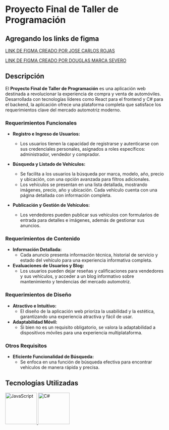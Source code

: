 # Proyecto Final de Taller de Programación

## Agregando los links de figma

[LINK DE FIGMA CREADO POR JOSE CARLOS ROJAS](="https://www.figma.com/file/mjIYEM31UgB8xYd0PCxgZc/Withe%26Blacks?type=design&node-id=0-1&mode=design&t=2sf8CWbPal4ZQclL-0")

[LINK DE FIGMA CREADO POR DOUGLAS MARCA SEVERO]("https://www.figma.com/file/mjIYEM31UgB8xYd0PCxgZc/Withe%26Blacks?type=design&node-id=0-1&mode=design&t=2sf8CWbPal4ZQclL-0") 

## Descripción

El **Proyecto Final de Taller de Programación** es una aplicación web destinada a revolucionar la experiencia de compra y venta de automóviles. Desarrollada con tecnologías líderes como React para el frontend y C# para el backend, la aplicación ofrece una plataforma completa que satisface los requerimientos clave del mercado automotriz moderno.

### Requerimientos Funcionales

- **Registro e Ingreso de Usuarios:**

  - Los usuarios tienen la capacidad de registrarse y autenticarse con sus credenciales personales, asignados a roles específicos: administrador, vendedor y comprador.

- **Búsqueda y Listado de Vehículos:**

  - Se facilita a los usuarios la búsqueda por marca, modelo, año, precio y ubicación, con una opción avanzada para filtros adicionales.
  - Los vehículos se presentan en una lista detallada, mostrando imágenes, precio, año y ubicación. Cada vehículo cuenta con una página detallada con información completa.

- **Publicación y Gestión de Vehículos:**
  - Los vendedores pueden publicar sus vehículos con formularios de entrada para detalles e imágenes, además de gestionar sus anuncios.

### Requerimientos de Contenido

- **Información Detallada:**
  - Cada anuncio presenta información técnica, historial de servicio y estado del vehículo para una experiencia informativa completa.
- **Evaluaciones de Usuarios y Blog:**
  - Los usuarios pueden dejar reseñas y calificaciones para vendedores y sus vehículos, y acceder a un blog informativo sobre mantenimiento y tendencias del mercado automotriz.

### Requerimientos de Diseño

- **Atractivo e Intuitivo:**
  - El diseño de la aplicación web prioriza la usabilidad y la estética, garantizando una experiencia atractiva y fácil de usar.
- **Adaptabilidad Móvil:**
  - Si bien no es un requisito obligatorio, se valora la adaptabilidad a dispositivos móviles para una experiencia multiplataforma.

### Otros Requisitos

- **Eficiente Funcionalidad de Búsqueda:**
  - Se enfoca en una función de búsqueda efectiva para encontrar vehículos de manera rápida y precisa.

## Tecnologías Utilizadas

<a href="https://www.javascript.com">
  <img src="https://upload.wikimedia.org/wikipedia/commons/9/99/Unofficial_JavaScript_logo_2.svg" alt="JavaScript" width="100" height="100">
</a>

<a href="https://docs.microsoft.com/en-us/dotnet/csharp/">
  <img src="https://upload.wikimedia.org/wikipedia/commons/0/0d/C_Sharp_wordmark.svg" alt="C#" width="100" height="100">
</a>
